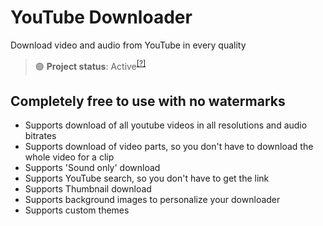 # YouTube Downloader
Download video and audio from YouTube in every quality

> 🟢 **Project status**: Active<sup>[[?]](https://github.com/BlyZeYT/.github/blob/master/project-status.md)</sup>

## Completely free to use with no watermarks

- Supports download of all youtube videos in all resolutions and audio bitrates
- Supports download of video parts, so you don't have to download the whole video for a clip
- Supports 'Sound only' download
- Supports YouTube search, so you don't have to get the link
- Supports Thumbnail download
- Supports background images to personalize your downloader
- Supports custom themes